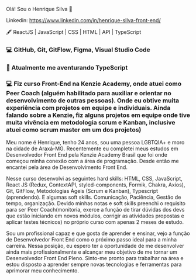 Olá! Sou o Henrique Silva 👋

Linkedin: https://www.linkedin.com/in/henrique-silva-front-end/

🖋️ ReactJS | JavaScript | CSS | HTML | API | TypeScript

### 💻 GitHub, Git, GitFlow, Figma, Visual Studio Code

### 🧠 Atualmente me aventurando TypeScript

### 💻 Fiz curso Front-End na Kenzie Academy, onde atuei como Peer Coach (alguém habilitado para auxiliar e orientar no desenvolvimento de outras pessoas). Onde eu obtive muita experiência com projetos em equipe e individuais.  Ainda falando sobre a Kenzie, fiz alguns projetos em equipe onde tive muita vivência em metodologia scrum e Kanban, inclusive atuei como scrum master em um dos projetos)

 Meu nome é Henrique, tenho 24 anos, sou uma pessoa LGBTQIA+ e moro na cidade de Araxá-MG.
Recentemente eu completei meus estudos em Desenvolvedor Front End pela Kenzie Academy Brasil
que foi onde começou minha conexão com a área de programação. Desde então me encantei pela
área de Desenvolvimento Front End.

 Nesse curso desenvolvi as seguintes hard skills: HTML, CSS, JavaScript, React JS (Redux, ContextAPI,
styled-components, Formik, Chakra, Axios), Git, GitFlow, Metodologias Ágeis (Scrum e Kanban),
Typescript (aprendendo). E algumas soft skills. Comunicação, Paciência, Gestão de tempo,
organização. Devido minhas notas e soft skills preenchi o requisito para ser Peer Coach(monitoria,
exerce a função de tirar dúvidas dos devs que estão iniciando em novos módulos, corrigir as
atividades propostas e aplicar testes técnicos) no próprio curso com apenas 2 meses de estudo.

 Sou um profissional capaz e que gosta de aprender e ensinar, vejo a função de Desenvolvedor Front
End como o próximo passo ideal para a minha carreira. Nessa posição, eu espero ter a oportunidade de
me desenvolver ainda mais profissionalmente e alcançar meu objetivo de me tornar um
Desenvolvedor Front End Pleno. Sinto-me pronto para trabalhar na área e estou disposto a aprender
sempre novas tecnologias e ferramentas para aprimorar meu conhecimento.
